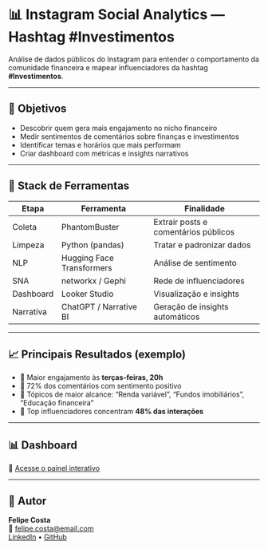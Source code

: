 # 📊 Instagram Social Analytics — Hashtag #Investimentos

Análise de dados públicos do Instagram para entender o comportamento da comunidade financeira e mapear influenciadores da hashtag **#Investimentos**.

---

## 🎯 Objetivos
- Descobrir quem gera mais engajamento no nicho financeiro
- Medir sentimentos de comentários sobre finanças e investimentos
- Identificar temas e horários que mais performam
- Criar dashboard com métricas e insights narrativos

---

## 🧰 Stack de Ferramentas
| Etapa | Ferramenta | Finalidade |
|-------|-------------|------------|
| Coleta | PhantomBuster | Extrair posts e comentários públicos |
| Limpeza | Python (pandas) | Tratar e padronizar dados |
| NLP | Hugging Face Transformers | Análise de sentimento |
| SNA | networkx / Gephi | Rede de influenciadores |
| Dashboard | Looker Studio | Visualização e insights |
| Narrativa | ChatGPT / Narrative BI | Geração de insights automáticos |

---

## 📈 Principais Resultados (exemplo)
- 📅 Maior engajamento às **terças-feiras, 20h**
- 💬 72% dos comentários com sentimento positivo
- 💸 Tópicos de maior alcance: “Renda variável”, “Fundos imobiliários”, “Educação financeira”
- 👥 Top influenciadores concentram **48% das interações**

---

## 📊 Dashboard
🔗 [Acesse o painel interativo](https://lookerstudio.google.com/...)

---

## 👤 Autor
**Felipe Costa**  
📧 felipe.costa@email.com  
[LinkedIn](https://linkedin.com/in/seulink) • [GitHub](https://github.com/seuusuario)
